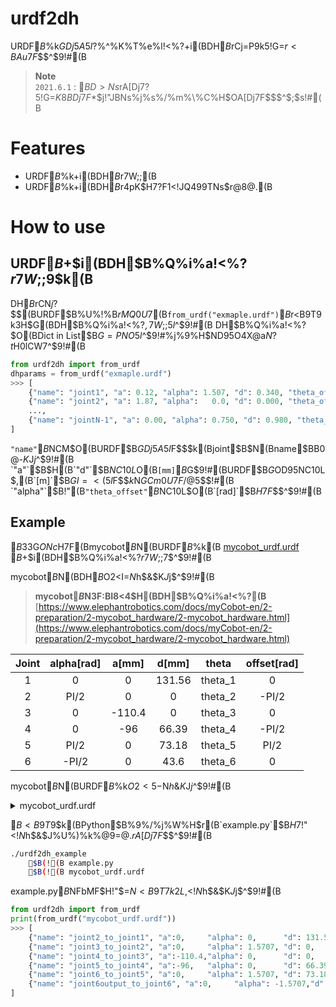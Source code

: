 # urdf2dh
URDF$B%U%!%$%k$GDj5A$5$l$?%^%K%T%e%l!<%?$+$i(BDH$B%Q%i%a!<%?$rCj=P$9$k5!G=$r<BAu$7$F$$$^$9!#(B  

> __Note__  
> `2021.6.1` : $BD>Ns%j%s%/%m%\%C%H$rA[Dj$7$?5!G=$K8BDj$7$F$*$j!"JBNs%j%s%/%m%\%C%H$OA[Dj$7$F$$$^$;$s!#(B


# Features
* URDF$B%U%!%$%k$+$i(BDH$B%Q%i%a!<%?$r7W;;(B
* URDF$B%U%!%$%k$+$i(BDH$B%Q%i%a!<%?$r4pK\$H$7$?F1<!JQ499TNs$r@8@.(B


# How to use
## URDF$B$+$i(BDH$B%Q%i%a!<%?$r7W;;$9$k(B
DH$B%Q%i%a!<%?$rCN$j$?$$(BURDF$B%U%!%$%k(B`example.urdf`$B$rMQ0U$7(B`from_urdf("exmaple.urdf")`$B$r<B9T$9$k$3$H$G(BDH$B%Q%i%a!<%?$,7W;;$5$l$^$9!#(B  
DH$B%Q%i%a!<%?$O(BDict in List$B$G=PNO$5$l$^$9!#%j%9%H$ND9$5$O4X@a$N?t$H0lCW$7$^$9!#(B
```python
from urdf2dh import from_urdf
dhparams = from_urdf("exmaple.urdf")
>>> [
    {"name": "joint1", "a": 0.12, "alpha": 1.507, "d": 0.340, "theta_offset":  1.517},
    {"name": "joint2", "a": 1.87, "alpha":   0.0, "d": 0.000, "theta_offset":    0.0},
    ...,
    {"name": "jointN-1", "a": 0.00, "alpha": 0.750, "d": 0.980, "theta_offset": -1.507},
]
```
`"name"`$B%-!<$NCM$O(BURDF$B$GDj5A$5$l$F$$$k(Bjoint$B$N(Bname$BB0@-$K$J$j$^$9!#(B  
`"a"`$B$H(B`"d"`$B$NC10L$O(B`[mm]`$B$G$9!#(BURDF$B$G$OD9$5$NC10L$,(B`[m]`$B$GI=<($5$l$F$$$k$N$GCm0U$7$F$/$@$5$$!#(B  
`"alpha"`$B!"(B`"theta_offset"`$B$NC10L$O(B`[rad]`$B$H$7$F$$$^$9!#(B


## Example
$B$3$3$G$ONc$H$7$F(Bmycobot$B$N(BURDF$B%U%!%$%k(B [mycobot_urdf.urdf](https://github.com/elephantrobotics/mycobot_ros/blob/main/urdf/mycobot_urdf.urdf) $B$+$i(BDH$B%Q%i%a!<%?$r7W;;$7$^$9!#(B

mycobot$B$N(BDH$B%Q%i%a!<%?$O2<I=$N$h$&$K$J$j$^$9!#(B  
> __mycobot$B$N3F:BI8<4$H(BDH$B%Q%i%a!<%?(B__  
> [https://www.elephantrobotics.com/docs/myCobot-en/2-preparation/2-mycobot_hardware/2-mycobot_hardware.html](https://www.elephantrobotics.com/docs/myCobot-en/2-preparation/2-mycobot_hardware/2-mycobot_hardware.html)

| Joint | alpha[rad] | a[mm] | d[mm]    | theta   | offset[rad] |
|:-----:|:----------:|:-----:|:--------:|:-------:|:-----------:|
| 1     | 0          | 0     | 131.56   | theta_1 | 0           |
| 2     | PI/2       | 0     | 0        | theta_2 | -PI/2       |
| 3     | 0          | -110.4| 0        | theta_3 | 0           |
| 4     | 0          | -96   | 66.39    | theta_4 | -PI/2       |
| 5     | PI/2       | 0     | 73.18    | theta_5 | PI/2        |
| 6     | -PI/2      | 0     | 43.6     | theta_6 | 0           |

mycobot$B$N(BURDF$B%U%!%$%k$O2<5-$N$h$&$K$J$j$^$9!#(B
<details>
<summary>mycobot_urdf.urdf</summary>

```xml
<?xml version="1.0"?>
<robot  xmlns:xacro="http://www.ros.org/wiki/xacro" name="firefighter" >	
<xacro:property name="width" value=".2" />

  <link name="joint1">
    <visual>
      <geometry>
	     <!--- 0.0 0 -0.04  1.5708 3.14159-->
       <mesh filename="package://mycobot_ros/urdf/joint1.dae"/>
      </geometry>
    <origin xyz = "0.0 0 0 " rpy = " 0 0 -1.5708"/>
    </visual>
  </link>

  <link name="joint2">
    <visual>
      <geometry>
       <mesh filename="package://mycobot_ros/urdf/joint2.dae"/>
      </geometry>
    <origin xyz = "0.0 0 -0.06096 " rpy = " 0 0 -1.5708"/>
    </visual>
  </link>

  <link name="joint3">
    <visual>
      <geometry>
       
       <mesh filename="package://mycobot_ros/urdf/joint3.dae"/>
      </geometry>
    <origin xyz = "0.0 0 0.03256 " rpy = " 0 -1.5708 0"/>
    </visual>
  </link>

  <link name="joint4">
    <visual>
      <geometry>
       <!--- 0.0 0 -0.04 -->
       <mesh filename="package://mycobot_ros/urdf/joint4.dae"/>
      </geometry>
    <origin xyz = "0.0 0 0.03056 " rpy = " 0 -1.5708 0"/>
    </visual>
  </link>

<link name="joint5">
    <visual>
      <geometry>
       <!--- 0.0 0 -0.04 -->
       <mesh filename="package://mycobot_ros/urdf/joint5.dae"/>
      </geometry>
    <origin xyz = "0.0 0 -0.03356 " rpy = " 0 -1.5708 1.5708"/>
    </visual>
  </link>

  <link name="joint6">
    <visual>
      <geometry>
       <!--- 0.0 0 -0.04 -->
       <mesh filename="package://mycobot_ros/urdf/joint6.dae"/>
      </geometry>
    <origin xyz = "0 0.00 -0.038 " rpy = " 0 0 0"/>
    </visual>
  </link>

  <link name="joint6_flange">
    <visual>
      <geometry>
       <!--- 0.0 0 -0.04 -->
       <mesh filename="package://mycobot_ros/urdf/joint7.dae"/>
      </geometry>
    <origin xyz = "0.0 0 -0.012 " rpy = " 0 0 0"/>
    </visual>
  </link>

  <joint name="joint2_to_joint1" type="revolute">
    <axis xyz="0 0 1"/>
    <limit effort = "1000.0" lower = "-3.14" upper = "3.14159" velocity = "0"/>
    <parent link="joint1"/>
    <child link="joint2"/>
    <origin xyz= "0 0 0.13156" rpy = "0 0 0"/>  
  </joint>

  <joint name="joint3_to_joint2" type="revolute">
    <axis xyz="0 0 1"/>
    <limit effort = "1000.0" lower = "-3.14" upper = "3.14159" velocity = "0"/>
    <parent link="joint2"/>
    <child link="joint3"/>
    <origin xyz= "0 0  0" rpy = "0 1.5708 -1.5708"/>  
  </joint>


  <joint name="joint4_to_joint3" type="revolute">
    <axis xyz=" 0 0 1"/>
    <limit effort = "1000.0" lower = "-3.14" upper = "3.14159" velocity = "0"/>
    <parent link="joint3"/>
    <child link="joint4"/>
    <origin xyz= "  -0.1104 0 0   " rpy = "0 0 0"/>  
  </joint>

  <joint name="joint5_to_joint4" type="revolute">
    <axis xyz=" 0 0 1"/>
    <limit effort = "1000.0" lower = "-3.14" upper = "3.14159" velocity = "0"/>
    <parent link="joint4"/>
    <child link="joint5"/>
    <origin xyz= "-0.096 0 0.06462" rpy = "0 0 -1.5708"/>  
  </joint>

  <joint name="joint6_to_joint5" type="revolute">
    <axis xyz="0 0 1"/>
    <limit effort = "1000.0" lower = "-3.14" upper = "3.14159" velocity = "0"/>
    <parent link="joint5"/>
    <child link="joint6"/>
    <origin xyz= "0 -0.07318 0" rpy = "1.5708 -1.5708 0"/>  
  </joint>

  <joint name="joint6output_to_joint6" type="revolute">
    <axis xyz="0 0 1"/>
    <limit effort = "1000.0" lower = "-3.14" upper = "3.14159" velocity = "0"/>
    <parent link="joint6"/>
    <child link="joint6_flange"/>
    <origin xyz= "0 0.0456 0" rpy = "-1.5708 0 0"/>  
  </joint>
</robot>
```
</details>

$B<B9T$9$k(BPython$B%9%/%j%W%H$r(B`example.py`$B$H$7!"<!$N$h$&$J%U%)%k%@9=@.$rA[Dj$7$F$$$^$9!#(B
```bash
./urdf2dh_example
    $B(!(B example.py
    $B(!(B mycobot_urdf.urdf
```

example.py$B$NFbMF$H!"$=$N<B9T7k2L$,<!$N$h$&$K$J$j$^$9!#(B
```python
from urdf2dh import from_urdf
print(from_urdf("mycobot_urdf.urdf"))
>>> [
    {"name": "joint2_to_joint1", "a":0,     "alpha": 0,      "d": 131.56,   "theta_offset": 0},
    {"name": "joint3_to_joint2", "a":0,     "alpha": 1.5707, "d": 0,        "theta_offset": -1.5707},
    {"name": "joint4_to_joint3", "a":-110.4,"alpha": 0,      "d": 0,        "theta_offset": 0},
    {"name": "joint5_to_joint4", "a":-96,   "alpha": 0,      "d": 66.39,    "theta_offset": -1.5707},
    {"name": "joint6_to_joint5", "a":0,     "alpha": 1.5707, "d": 73.18,    "theta_offset": 1.5707},
    {"name": "joint6output_to_joint6", "a":0,     "alpha": -1.5707,"d": 43.6,     "theta_offset": 0},
]
```

